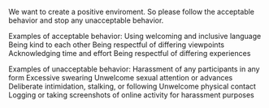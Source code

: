 We want to create a positive enviroment. So please follow the acceptable behavior and stop any unacceptable behavior.

Examples of acceptable behavior:
Using welcoming and inclusive language
Being kind to each other
Being respectful of differing viewpoints
Acknowledging time and effort
Being respectful of differing experiences

Examples of unacceptable behavior:
Harassment of any participants in any form
Excessive swearing
Unwelcome sexual attention or advances
Deliberate intimidation, stalking, or following
Unwelcome physical contact
Logging or taking screenshots of online activity for harassment purposes
